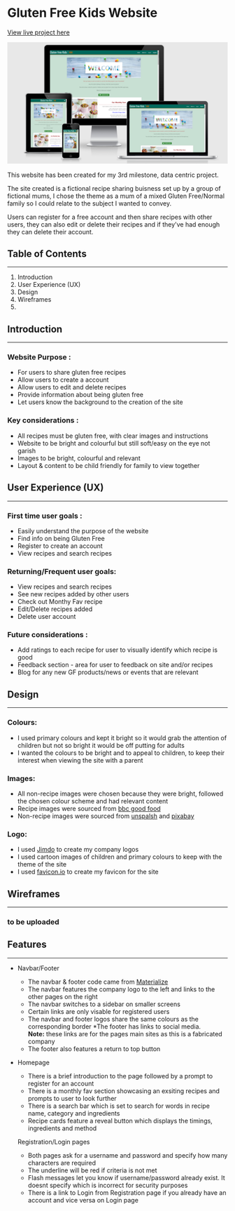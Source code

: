 # Gluten Free Kids Website


[View live project here](https://dashboard.heroku.com/apps/gf-recipes-ms3/deploy/github)

![Image](static/images/readme/amiresponsive.PNG)

This website has been created for my 3rd milestone, data centric project. 

The site created is a fictional recipe sharing buisness set up by a group of fictional mums, I chose the theme as a mum of a mixed Gluten Free/Normal family so I could relate to the subject I wanted to convey.

Users can register for a free account and then share recipes with other users, they can also edit or delete their recipes and if they've had enough they can delete their account.

## Table of Contents
----------------------

1. Introduction
2. User Experience (UX)
3. Design
4. Wireframes
5. 

## Introduction
-------------------

### Website Purpose :

* For users to share gluten free recipes
* Allow users to create a account
* Allow users to edit and delete recipes
* Provide information about being gluten free
* Let users know the background to the creation of the site

### Key considerations :

* All recipes must be gluten free, with clear images and instructions
* Website to be bright and colourful but still soft/easy on the eye not garish
* Images to be bright, colourful and relevant
* Layout & content to be child friendly for family to view together

## User Experience (UX)
------------------------

### First time user goals :

* Easily understand the purpose of the website
* Find info on being Gluten Free
* Register to create an account
* View recipes and search recipes

### Returning/Frequent user goals:

* View recipes and search recipes
* See new recipes added by other users
* Check out Monthy Fav recipe
* Edit/Delete recipes added
* Delete user account

### Future considerations :

* Add ratings to each recipe for user to visually identify which recipe is good
* Feedback section - area for user to feedback on site and/or recipes
* Blog for any new GF products/news or events that are relevant

## Design
----------

### Colours:

* I used primary colours and kept it bright so it would grab the attention of children but not so bright it would be off putting for adults
* I wanted the colours to be bright and to appeal to children, to keep their interest when viewing the site with a parent

### Images:

* All non-recipe images were chosen because they were bright, followed the chosen colour scheme and had relevant content 
* Recipe images were sourced from [bbc good food](https://www.bbcgoodfood.com/)
* Non-recipe images were sourced from [unspalsh](https://unsplash.com/) and [pixabay](https://pixabay.com/)
 

### Logo: 
* I used [Jimdo](https://www.jimdo.com/) to create my company logos
* I used cartoon images of children and primary colours to keep with the theme of the site
* I used [favicon.io](https://favicon.io/) to create my favicon for the site

## Wireframes
--------------

### to be uploaded


## Features
--------------

* Navbar/Footer
    * The navbar & footer code came from [Materialize](https://materializecss.com/) 
    * The navbar features the company logo to the left and links to the other pages on the right
    * The navbar switches to a sidebar on smaller screens 
    * Certain links are only visable for registered users
    * The navbar and footer logos share the same colours as the corresponding border
    *The footer has links to social media.<br><b>Note:</b> these links are for the pages main sites as this is a fabricated company
    * The footer also features a return to top button

* Homepage
    * There is a brief introduction to the page followed by a prompt to register for an account
    * There is a monthly fav section showcasing an exsiting recipes and prompts to user to look further
    * There is a search bar which is set to search for words in recipe name, category and ingredients
    * Recipe cards feature a reveal button which displays the timings, ingredients and method

    Registration/Login pages
    * Both pages ask for a username and password and specify how many characters are required
    * The underline will be red if criteria is not met
    * Flash messages let you know if username/password already exist. It doesnt specify which is incorrect for security purposes
    * There is a link to Login from Registration page if you already have an account and vice versa on Login page
    




